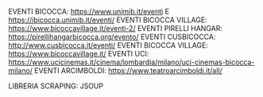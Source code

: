 EVENTI BICOCCA: https://www.unimib.it/eventi E https://ibicocca.unimib.it/eventi/
EVENTI BICOCCA VILLAGE: https://www.bicoccavillage.it/eventi-2/
EVENTI PIRELLI HANGAR: https://pirellihangarbicocca.org/evento/
EVENTI CUSBICOCCA: http://www.cusbicocca.it/eventi/
EVENTI BICOCCA VILLAGE: https://www.bicoccavillage.it/
EVENTI UCI: https://www.ucicinemas.it/cinema/lombardia/milano/uci-cinemas-bicocca-milano/
EVENTI ARCIMBOLDI: https://www.teatroarcimboldi.it/all/

LIBRERIA SCRAPING: JSOUP
